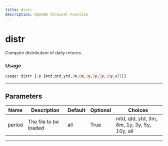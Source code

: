 ```yaml
---
title: distr
description: OpenBB Terminal Function
---
```


# distr

Compute distribution of daily returns

### Usage 
```python
usage: distr [-p {mtd,qtd,ytd,3m,6m,1y,3y,5y,10y,all}]
```
---
## Parameters

| Name | Description | Default | Optional | Choices |
| ---- | ----------- | ------- | -------- | ------- |
| period | The file to be loaded | all | True | mtd, qtd, ytd, 3m, 6m, 1y, 3y, 5y, 10y, all |
---
